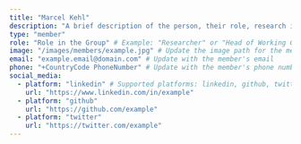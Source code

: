 ```yaml
---
title: "Marcel Kehl"
description: "A brief description of the person, their role, research interests, and contributions to the group."
type: "member"
role: "Role in the Group" # Example: "Researcher" or "Head of Working Group"
image: "/images/members/example.jpg" # Update the image path for the member
email: "example.email@domain.com" # Update with the member's email
phone: "+CountryCode PhoneNumber" # Update with the member's phone number
social_media:
  - platform: "linkedin" # Supported platforms: linkedin, github, twitter, etc.
    url: "https://www.linkedin.com/in/example"
  - platform: "github"
    url: "https://github.com/example"
  - platform: "twitter"
    url: "https://twitter.com/example"
---
```

